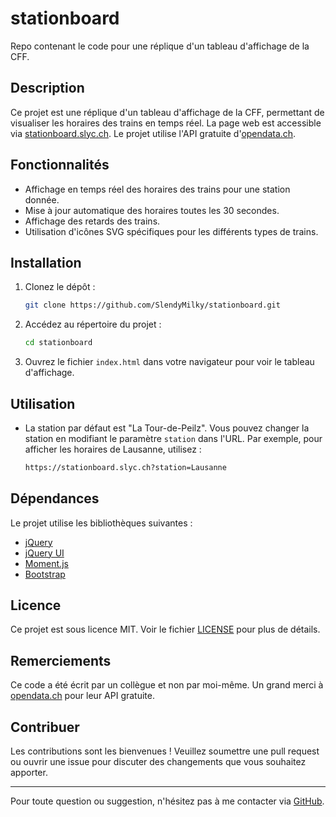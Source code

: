 # stationboard

Repo contenant le code pour une réplique d'un tableau d'affichage de la CFF.

## Description

Ce projet est une réplique d'un tableau d'affichage de la CFF, permettant de visualiser les horaires des trains en temps réel. La page web est accessible via [stationboard.slyc.ch](https://stationboard.slyc.ch). Le projet utilise l'API gratuite d'[opendata.ch](https://transport.opendata.ch/).

## Fonctionnalités

- Affichage en temps réel des horaires des trains pour une station donnée.
- Mise à jour automatique des horaires toutes les 30 secondes.
- Affichage des retards des trains.
- Utilisation d'icônes SVG spécifiques pour les différents types de trains.

## Installation

1. Clonez le dépôt :
    ```bash
    git clone https://github.com/SlendyMilky/stationboard.git
    ```

2. Accédez au répertoire du projet :
    ```bash
    cd stationboard
    ```

3. Ouvrez le fichier `index.html` dans votre navigateur pour voir le tableau d'affichage.

## Utilisation

- La station par défaut est "La Tour-de-Peilz". Vous pouvez changer la station en modifiant le paramètre `station` dans l'URL. Par exemple, pour afficher les horaires de Lausanne, utilisez :
    ```bash
    https://stationboard.slyc.ch?station=Lausanne
    ```

## Dépendances

Le projet utilise les bibliothèques suivantes :
- [jQuery](https://jquery.com/)
- [jQuery UI](https://jqueryui.com/)
- [Moment.js](https://momentjs.com/)
- [Bootstrap](https://getbootstrap.com/)

## Licence

Ce projet est sous licence MIT. Voir le fichier [LICENSE](./LICENSE) pour plus de détails.

## Remerciements

Ce code a été écrit par un collègue et non par moi-même. Un grand merci à [opendata.ch](https://transport.opendata.ch/) pour leur API gratuite.

## Contribuer

Les contributions sont les bienvenues ! Veuillez soumettre une pull request ou ouvrir une issue pour discuter des changements que vous souhaitez apporter.

---

Pour toute question ou suggestion, n'hésitez pas à me contacter via [GitHub](https://github.com/SlendyMilky).
